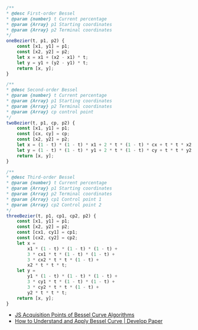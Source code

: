 ```js
/**
* @desc First-order Bessel
* @param {number} t Current percentage
* @param {Array} p1 Starting coordinates
* @param {Array} p2 Terminal coordinates
*/
oneBezier(t, p1, p2) {
    const [x1, y1] = p1;
    const [x2, y2] = p2;
    let x = x1 + (x2 - x1) * t;
    let y = y1 + (y2 - y1) * t;
    return [x, y];
}

/**
* @desc Second-order Bessel
* @param {number} t Current percentage
* @param {Array} p1 Starting coordinates
* @param {Array} p2 Terminal coordinates
* @param {Array} cp control point
*/
twoBezier(t, p1, cp, p2) {
    const [x1, y1] = p1;
    const [cx, cy] = cp;
    const [x2, y2] = p2;
    let x = (1 - t) * (1 - t) * x1 + 2 * t * (1 - t) * cx + t * t * x2;
    let y = (1 - t) * (1 - t) * y1 + 2 * t * (1 - t) * cy + t * t * y2;
    return [x, y];
}

/**
* @desc Third-order Bessel
* @param {number} t Current percentage
* @param {Array} p1 Starting coordinates
* @param {Array} p2 Terminal coordinates
* @param {Array} cp1 Control point 1
* @param {Array} cp2 Control point 2
*/
threeBezier(t, p1, cp1, cp2, p2) {
    const [x1, y1] = p1;
    const [x2, y2] = p2;
    const [cx1, cy1] = cp1;
    const [cx2, cy2] = cp2;
    let x =
        x1 * (1 - t) * (1 - t) * (1 - t) +
        3 * cx1 * t * (1 - t) * (1 - t) +
        3 * cx2 * t * t * (1 - t) +
        x2 * t * t * t;
    let y =
        y1 * (1 - t) * (1 - t) * (1 - t) +
        3 * cy1 * t * (1 - t) * (1 - t) +
        3 * cy2 * t * t * (1 - t) +
        y2 * t * t * t;
    return [x, y];
}
```

-   [JS Acquisition Points of Bessel Curve Algorithms](https://programmer.group/js-acquisition-points-of-bessel-curve-algorithms.html)
-   [How to Understand and Apply Bessel Curve | Develop Paper](https://developpaper.com/how-to-understand-and-apply-bessel-curve/)
